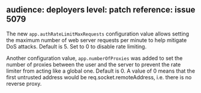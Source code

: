 audience: deployers
level: patch
reference: issue 5079
---
The new `app.authRateLimitMaxRequests` configuration value allows setting the maximum number of web server requests per minute to help mitigate DoS attacks. Default is 5. Set to 0 to disable rate limiting.

Another configuration value, `app.numberOfProxies` was added to set the number of proxies between the user and the server to prevent the rate limiter from acting like a global one. Default is 0. A value of 0 means that the first untrusted address would be req.socket.remoteAddress, i.e. there is no reverse proxy.
